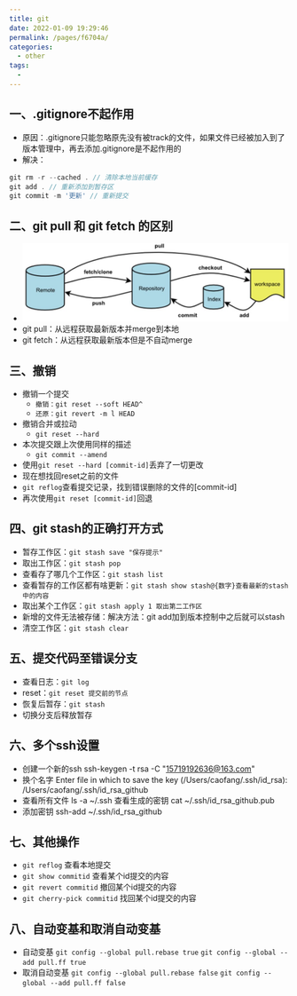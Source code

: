 ```yaml
---
title: git
date: 2022-01-09 19:29:46
permalink: /pages/f6704a/
categories:
  - other
tags:
  - 
---
```


## 一、.gitignore不起作用
- 原因：.gitignore只能忽略原先没有被track的文件，如果文件已经被加入到了版本管理中，再去添加.gitignore是不起作用的
- 解决：
```JavaScript
git rm -r --cached . // 清除本地当前缓存
git add . // 重新添加到暂存区
git commit -m '更新' // 重新提交
```
## 二、git pull 和 git fetch 的区别
- ![image.png](./assets/git.png)
- git pull：从远程获取最新版本并merge到本地
- git fetch：从远程获取最新版本但是不自动merge

## 三、撤销
- 撤销一个提交
  - `撤销：git reset --soft HEAD^`
  - `还原：git revert -m l HEAD`
- 撤销合并或拉动
  - `git reset --hard`
- 本次提交跟上次使用同样的描述
  - `git commit --amend`
- 使用`git reset --hard [commit-id]`丢弃了一切更改
- 现在想找回reset之前的文件
- `git reflog`查看提交记录，找到错误删除的文件的[commit-id]
- 再次使用`git reset [commit-id]`回退 

## 四、git stash的正确打开方式
- 暂存工作区：`git stash save "保存提示"`
- 取出工作区：`git stash pop`
- 查看存了哪几个工作区：`git stash list`
- 查看暂存的工作区都有啥更新：`git stash show stash@{数字}查看最新的stash中的内容`
- 取出某个工作区：`git stash apply 1 取出第二工作区`
- 新增的文件无法被存储：解决方法：git add加到版本控制中之后就可以stash
- 清空工作区：`git stash clear`

## 五、提交代码至错误分支
- 查看日志：`git log`
- reset：`git reset 提交前的节点`
- 恢复后暂存：`git stash`
- 切换分支后释放暂存
## 六、多个ssh设置
- 创建一个新的ssh ssh-keygen -t rsa -C "15719192636@163.com"
- 换个名字 Enter file in which to save the key (/Users/caofang/.ssh/id_rsa): /Users/caofang/.ssh/id_rsa_github
- 查看所有文件 ls -a ~/.ssh  查看生成的密钥 cat ~/.ssh/id_rsa_github.pub
- 添加密钥 ssh-add ~/.ssh/id_rsa_github

## 七、其他操作
- `git reflog` 查看本地提交
- `git show commitid` 查看某个id提交的内容
- `git revert commitid` 撤回某个id提交的内容
- `git cherry-pick commitid` 找回某个id提交的内容


## 八、自动变基和取消自动变基
- 自动变基
`git config --global pull.rebase true`
`git config --global --add pull.ff true`
- 取消自动变基
`git config --global pull.rebase false`
`git config --global --add pull.ff false`
